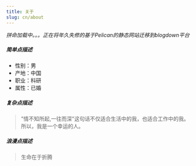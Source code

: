 ```yaml
---
title: 关于
slug: cn/about
---
```


_拼命加载中。。。正在将年久失修的基于Pelican的静态网站迁移到blogdown平台_

##### 简单点描述
* 性别：男
* 产地：中国
* 职业：科研
* 属性：已婚

##### 复杂点描述
>"情不知所起,一往而深"这句话不仅适合生活中的我，也适合工作中的我。所以，我是一个幸运的人。

##### 浪漫点描述
>生命在于折腾
